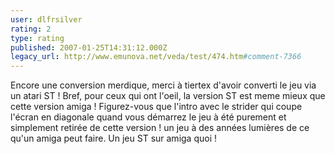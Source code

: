 ```yaml
---
user: dlfrsilver
rating: 2
type: rating
published: 2007-01-25T14:31:12.000Z
legacy_url: http://www.emunova.net/veda/test/474.htm#comment-7366
---
```

Encore une conversion merdique, merci à tiertex d'avoir converti le jeu via un atari ST ! Bref, pour ceux qui ont l'oeil, la version ST
est meme mieux que cette version amiga ! Figurez-vous que l'intro avec le strider qui coupe l'écran en diagonale quand vous démarrez le jeu à été purement et simplement retirée de cette version ! 
un jeu à des années lumières de ce qu'un amiga peut faire. Un jeu ST sur amiga quoi !